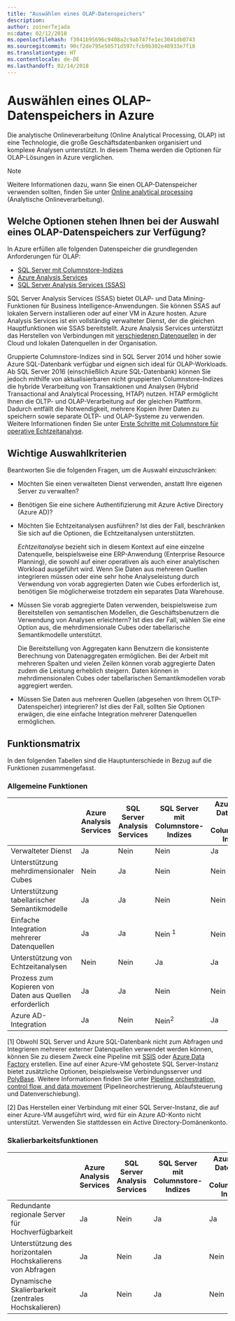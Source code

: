 ```yaml
---
title: "Auswählen eines OLAP-Datenspeichers"
description: 
author: zoinerTejada
ms:date: 02/12/2018
ms.openlocfilehash: f3041b95696c9408a2c9ab747fe1ec3041db0743
ms.sourcegitcommit: 90cf2de795e50571d597cfcb9b302e48933e7f18
ms.translationtype: HT
ms.contentlocale: de-DE
ms.lasthandoff: 02/14/2018
---
```

# <a name="choosing-an-olap-data-store-in-azure"></a>Auswählen eines OLAP-Datenspeichers in Azure

Die analytische Onlineverarbeitung (Online Analytical Processing, OLAP) ist eine Technologie, die große Geschäftsdatenbanken organisiert und komplexe Analysen unterstützt. In diesem Thema werden die Optionen für OLAP-Lösungen in Azure verglichen.

> [!NOTE]
> Weitere Informationen dazu, wann Sie einen OLAP-Datenspeicher verwenden sollten, finden Sie unter [Online analytical processing](../scenarios/online-analytical-processing.md) (Analytische Onlineverarbeitung).

## <a name="what-are-your-options-when-choosing-an-olap-data-store"></a>Welche Optionen stehen Ihnen bei der Auswahl eines OLAP-Datenspeichers zur Verfügung?

In Azure erfüllen alle folgenden Datenspeicher die grundlegenden Anforderungen für OLAP:

- [SQL Server mit Columnstore-Indizes](/sql/relational-databases/indexes/get-started-with-columnstore-for-real-time-operational-analytics)
- [Azure Analysis Services](/azure/analysis-services/analysis-services-overview)
- [SQL Server Analysis Services (SSAS)](/sql/analysis-services/analysis-services)

SQL Server Analysis Services (SSAS) bietet OLAP- und Data Mining-Funktionen für Business Intelligence-Anwendungen. Sie können SSAS auf lokalen Servern installieren oder auf einer VM in Azure hosten. Azure Analysis Services ist ein vollständig verwalteter Dienst, der die gleichen Hauptfunktionen wie SSAS bereitstellt. Azure Analysis Services unterstützt das Herstellen von Verbindungen mit [verschiedenen Datenquellen](/azure/analysis-services/analysis-services-datasource) in der Cloud und lokalen Datenquellen in der Organisation.

Gruppierte Columnstore-Indizes sind in SQL Server 2014 und höher sowie Azure SQL-Datenbank verfügbar und eignen sich ideal für OLAP-Workloads. Ab SQL Server 2016 (einschließlich Azure SQL-Datenbank) können Sie jedoch mithilfe von aktualisierbaren nicht gruppierten Columnstore-Indizes die hybride Verarbeitung von Transaktionen und Analysen (Hybrid Transactional and Analytical Processing, HTAP) nutzen. HTAP ermöglicht Ihnen die OLTP- und OLAP-Verarbeitung auf der gleichen Plattform. Dadurch entfällt die Notwendigkeit, mehrere Kopien Ihrer Daten zu speichern sowie separate OLTP- und OLAP-Systeme zu verwenden. Weitere Informationen finden Sie unter [Erste Schritte mit Columnstore für operative Echtzeitanalyse](/sql/relational-databases/indexes/get-started-with-columnstore-for-real-time-operational-analytics).

## <a name="key-selection-criteria"></a>Wichtige Auswahlkriterien

Beantworten Sie die folgenden Fragen, um die Auswahl einzuschränken:

- Möchten Sie einen verwalteten Dienst verwenden, anstatt Ihre eigenen Server zu verwalten?

- Benötigen Sie eine sichere Authentifizierung mit Azure Active Directory (Azure AD)?

- Möchten Sie Echtzeitanalysen ausführen? Ist dies der Fall, beschränken Sie sich auf die Optionen, die Echtzeitanalysen unterstützten. 

    *Echtzeitanalyse* bezieht sich in diesem Kontext auf eine einzelne Datenquelle, beispielsweise eine ERP-Anwendung (Enterprise Resource Planning), die sowohl auf einer operativen als auch einer analytischen Workload ausgeführt wird. Wenn Sie Daten aus mehreren Quellen integrieren müssen oder eine sehr hohe Analyseleistung durch Verwendung von vorab aggregierten Daten wie Cubes erforderlich ist, benötigen Sie möglicherweise trotzdem ein separates Data Warehouse.

- Müssen Sie vorab aggregierte Daten verwenden, beispielsweise zum Bereitstellen von semantischen Modellen, die Geschäftsbenutzern die Verwendung von Analysen erleichtern? Ist dies der Fall, wählen Sie eine Option aus, die mehrdimensionale Cubes oder tabellarische Semantikmodelle unterstützt. 

    Die Bereitstellung von Aggregaten kann Benutzern die konsistente Berechnung von Datenaggregaten ermöglichen. Bei der Arbeit mit mehreren Spalten und vielen Zeilen können vorab aggregierte Daten zudem die Leistung erheblich steigern. Daten können in mehrdimensionalen Cubes oder tabellarischen Semantikmodellen vorab aggregiert werden.

- Müssen Sie Daten aus mehreren Quellen (abgesehen von Ihrem OLTP-Datenspeicher) integrieren? Ist dies der Fall, sollten Sie Optionen erwägen, die eine einfache Integration mehrerer Datenquellen ermöglichen.

## <a name="capability-matrix"></a>Funktionsmatrix

In den folgenden Tabellen sind die Hauptunterschiede in Bezug auf die Funktionen zusammengefasst.

### <a name="general-capabilities"></a>Allgemeine Funktionen

| | Azure Analysis Services | SQL Server Analysis Services | SQL Server mit Columnstore-Indizes | Azure SQL-Datenbank mit Columnstore-Indizes |
| --- | --- | --- | --- | --- |
| Verwalteter Dienst | Ja | Nein  | Nein  | Ja |
| Unterstützung mehrdimensionaler Cubes | Nein  | Ja | Nein  | Nein  |
| Unterstützung tabellarischer Semantikmodelle | Ja | Ja | Nein  | Nein  |
| Einfache Integration mehrerer Datenquellen | Ja | Ja | Nein <sup>1</sup> | Nein <sup>1</sup> |
| Unterstützung von Echtzeitanalysen | Nein  | Nein  | Ja | Ja |
| Prozess zum Kopieren von Daten aus Quellen erforderlich | Ja | Ja | Nein  | Nein  |
| Azure AD-Integration | Ja | Nein  | Nein<sup>2</sup> | Ja |

[1] Obwohl SQL Server und Azure SQL-Datenbank nicht zum Abfragen und Integrieren mehrerer externer Datenquellen verwendet werden können, können Sie zu diesem Zweck eine Pipeline mit [SSIS](/sql/integration-services/sql-server-integration-services) oder [Azure Data Factory](/azure/data-factory/) erstellen. Eine auf einer Azure-VM gehostete SQL Server-Instanz bietet zusätzliche Optionen, beispielsweise Verbindungsserver und [PolyBase](/sql/relational-databases/polybase/polybase-guide). Weitere Informationen finden Sie unter [Pipeline orchestration, control flow, and data movement](../technology-choices/pipeline-orchestration-data-movement.md) (Pipelineorchestrierung, Ablaufsteuerung und Datenverschiebung).

[2] Das Herstellen einer Verbindung mit einer SQL Server-Instanz, die auf einer Azure-VM ausgeführt wird, wird für ein Azure AD-Konto nicht unterstützt. Verwenden Sie stattdessen ein Active Directory-Domänenkonto.

### <a name="scalability-capabilities"></a>Skalierbarkeitsfunktionen

| | Azure Analysis Services | SQL Server Analysis Services | SQL Server mit Columnstore-Indizes | Azure SQL-Datenbank mit Columnstore-Indizes |
| --- | --- | --- | --- | --- |
| Redundante regionale Server für Hochverfügbarkeit  | Ja | Nein | Ja | Ja |
| Unterstützung des horizontalen Hochskalierens von Abfragen  | Ja | Nein | Ja | Nein  |
| Dynamische Skalierbarkeit (zentrales Hochskalieren)  | Ja | Nein | Ja | Nein  |

